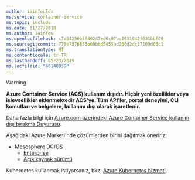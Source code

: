 ```yaml
---
author: iainfoulds
ms.service: container-service
ms.topic: include
ms.date: 11/27/2018
ms.author: iainfou
ms.openlocfilehash: c7a34256bff46247ed6c97bc2931942f631bbf09
ms.sourcegitcommit: 778e7376853b69bbd5455ad260d2dc17109d05c1
ms.translationtype: MT
ms.contentlocale: tr-TR
ms.lasthandoff: 05/23/2019
ms.locfileid: "66148839"
---
```

> [!WARNING]
>  **Azure Container Service (ACS) kullanım dışıdır. Hiçbir yeni özellikler veya işlevsellikler eklenmektedir ACS'ye. Tüm API'ler, portal deneyimi, CLI komutları ve belgelere, kullanım dışı olarak işaretlenir.**
>
> Daha fazla bilgi için [Azure.com üzerindeki Azure Container Service kullanım dışı bırakma Duyurusu](https://azure.microsoft.com/updates/azure-container-service-will-retire-on-january-31-2020/).
>
> Aşağıdaki Azure Marketi'nde çözümlerden birini dağıtmak öneririz:
>
> * Mesosphere DC/OS
>   * [Enterprise](https://azuremarketplace.microsoft.com/marketplace/apps/mesosphere.enterprise-dcos?tab=Overview)
>   * [Açık kaynak sürümü](https://azuremarketplace.microsoft.com/marketplace/apps/mesosphere.dcos?tab=overview)
>
> Kubernetes kullanmak istiyorsanız, bkz. [Azure Kubernetes hizmeti](https://docs.microsoft.com/azure/aks).
